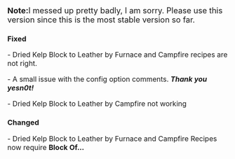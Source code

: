 <font size="4">
<p><strong>Note:</strong>I messed up pretty badly, I am sorry. Please use this version since
this is the most stable version so far.</p>
</font>

### Fixed
<font size="3">
<p>- Dried Kelp Block to Leather by Furnace and Campfire recipes are not right.</p>
<p>- A small issue with the config option comments. <em><strong>Thank you yesn0t!</strong></em></p>
<p>- Dried Kelp Block to Leather by Campfire not working</p>
</font>

### Changed
<font size="3">
<p>- Dried Kelp Block to Leather by Furnace and Campfire Recipes now require <strong>Block Of...</strong></p>
</font>